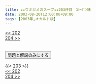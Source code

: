 ```yaml
---
title: ★★ウミガメのスープ★★203杯目　ｺﾗｰｹﾞﾝ味
date: 2003-08-20T12:00:00+09:00
tags: [2003年,オカルト板]
---
```

<div class="th_left"><a href="../202"><< 202</a></div>
<div class="th_right"><a href="../204">204 >></a></div>
<br><br>
<script src="../../js/cupsoup.js"></script>
<form>
<input type="button" value="問題と解説のみにする" onClick="toggleCupsoup()">
</form>
{{< 203 >}}
<div class="th_left"><a href="../202"><< 202</a></div>
<div class="th_right"><a href="../204">204 >></a></div>